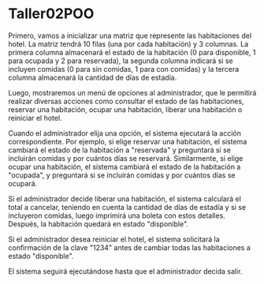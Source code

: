 # Taller02POO

Primero, vamos a inicializar una matriz que represente las habitaciones del hotel. La matriz tendrá 10 filas (una por cada habitación) y 3 columnas. La primera columna almacenará el estado de la habitación (0 para disponible, 1 para ocupada y 2 para reservada), la segunda columna indicará si se incluyen comidas (0 para sin comidas, 1 para con comidas) y la tercera columna almacenará la cantidad de días de estadía.

Luego, mostraremos un menú de opciones al administrador, que le permitirá realizar diversas acciones como consultar el estado de las habitaciones, reservar una habitación, ocupar una habitación, liberar una habitación o reiniciar el hotel.

Cuando el administrador elija una opción, el sistema ejecutará la acción correspondiente. Por ejemplo, si elige reservar una habitación, el sistema cambiará el estado de la habitación a "reservada" y preguntará si se incluirán comidas y por cuántos días se reservará. Similarmente, si elige ocupar una habitación, el sistema cambiará el estado de la habitación a "ocupada", y preguntará si se incluirán comidas y por cuántos días se ocupará.

Si el administrador decide liberar una habitación, el sistema calculará el total a cancelar, teniendo en cuenta la cantidad de días de estadía y si se incluyeron comidas, luego imprimirá una boleta con estos detalles. Después, la habitación quedará en estado "disponible".

Si el administrador desea reiniciar el hotel, el sistema solicitará la confirmación de la clave "1234" antes de cambiar todas las habitaciones a estado "disponible".

El sistema seguirá ejecutándose hasta que el administrador decida salir.
